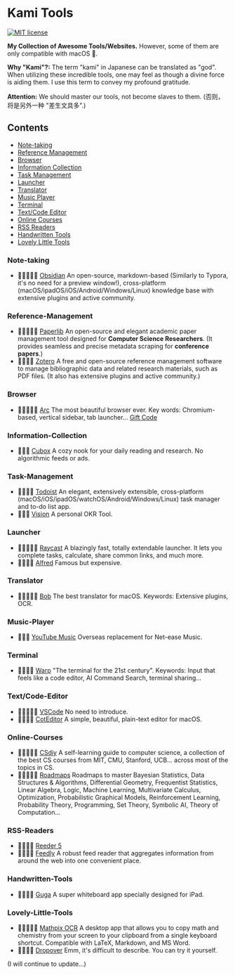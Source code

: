 Kami Tools
===

[![MIT license](https://img.shields.io/badge/license-MIT-blue.svg)](https://github.com/jianghao-zhang/Kami-Tools/blob/master/LICENSE)

**My Collection of Awesome Tools/Websites.** However, some of them are only compatible with macOS .

**Why "Kami"?:** The term "kami" in Japanese can be translated as "god". When utilizing these incredible tools, one may feel as though a divine force is aiding them. I use this term to convey my profound gratitude.

**Attention:** We should master our tools, not become slaves to them. (否则，将是另外一种 "差生文具多".)

## Contents <!-- omit in toc -->

- [Note-taking](#Note-taking)
- [Reference Management](Reference-Management)
- [Browser](Browser)
- [Information Collection](#Information-Collection)
- [Task Management](#Task-Management)
- [Launcher](#Launcher)
- [Translator](#Translator)
- [Music Player](#Music-Player)
- [Terminal](#Terminal)
- [Text/Code Editor](#Text/Code-Editor)
- [Online Courses](#Online-Courses)
- [RSS Readers](#RSS-Readers)
- [Handwritten Tools](#Handwritten-Tools)
- [Lovely Little Tools](#Lovely-Little-Tools)

### Note-taking

* 🌟🌟🌟🌟🌟 [Obsidian](https://obsidian.md/) An open-source, markdown-based (Similarly to Typora, it's no need for a preview window!), cross-platform (macOS/ipadOS/iOS/Android/Windows/Linux) knowledge base with extensive plugins and active community.

### Reference-Management

* 🌟🌟🌟🌟🌟 [Paperlib](https://paperlib.app/en/) An open-source and elegant academic paper management tool designed for **Computer Science Researchers**. (It provides seamless and precise metadata scraping for **conference papers**.)
* 🌟🌟🌟🌟 [Zotero](https://www.zotero.org/) A free and open-source reference management software to manage bibliographic data and related research materials, such as PDF files. (It also has extensive plugins and active community.)

### Browser

* 🌟🌟🌟🌟🌟 [Arc](https://arc.net/) The most beautiful browser ever. Key words: Chromium-based, vertical sidebar, tab launcher... [Gift Code](https://arc.net/gift/3f43b858)

### Information-Collection

* 🌟🌟🌟 [Cubox](https://cubox.cc/) A cozy nook for your daily reading and research. No algorithmic feeds or ads.

### Task-Management

* 🌟🌟🌟🌟 [Todoist](https://todoist.com/downloads) An elegant, extensively extensible, cross-platform (macOS/iOS/ipadOS/watchOS/Android/Windows/Linux) task manager and to-do list app.
* 🌟🌟🌟 [Vision](https://okr.vision/) A personal OKR Tool.

### Launcher

* 🌟🌟🌟🌟🌟 [Raycast](https://www.raycast.com/) A blazingly fast, totally extendable launcher. It lets you complete tasks, calculate, share common links, and much more.
* 🌟🌟🌟🌟 [Alfred](https://www.alfredapp.com/) Famous but expensive.

### Translator

* 🌟🌟🌟🌟🌟 [Bob](https://bobtranslate.com/) The best translator for macOS. Keywords: Extensive plugins, OCR. 

### Music-Player

* 🌟🌟🌟 [YouTube Music](https://music.youtube.com/) Overseas replacement for Net-ease Music.

### Terminal

* 🌟🌟🌟🌟 [Warp](https://www.warp.dev/) "The terminal for the 21st century". Keywords: Input that feels like a code editor, AI Command Search, terminal sharing...

### Text/Code-Editor

* 🌟🌟🌟🌟🌟 [VSCode](https://code.visualstudio.com/) No need to introduce.
* 🌟🌟🌟🌟 [CotEditor](https://coteditor.com/) A simple, beautiful, plain-text editor for macOS.

### Online-Courses

* 🌟🌟🌟🌟🌟 [CSdiy](https://csdiy.wiki/en/) A self-learning guide to computer science, a collection of the best CS courses from MIT, CMU, Stanford, UCB... across most of the topics in CS.
* 🌟🌟🌟🌟🌟 [Roadmaps](https://metacademy.org/browse) Roadmaps to master Bayesian Statistics, Data Structures & Algorithms, Differential Geometry, Frequentist Statistics, Linear Algebra, Logic, Machine Learning, Multivariate Calculus, Optimization, Probabilistic Graphical Models, Reinforcement Learning, Probability Theory, Programming, Set Theory, Symbolic AI, Theory of Computation...

### RSS-Readers

* 🌟🌟🌟🌟 [Reeder 5](https://reederapp.com/)
* 🌟🌟🌟🌟 [Feedly](https://feedly.com/) A robust feed reader that aggregates information from around the web into one convenient place.

### Handwritten-Tools

* 🌟🌟🌟🌟 [Guga](https://www.guga.co/) A super whiteboard app specially designed for iPad.

### Lovely-Little-Tools

* 🌟🌟🌟🌟🌟 [Mathpix OCR](https://mathpix.com/) A desktop app that allows you to copy math and chemistry from your screen to your clipboard from a single keyboard shortcut. Compatible with LaTeX, Markdown, and MS Word.
* 🌟🌟🌟🌟 [Dropover](https://dropoverapp.com/) Emm, it's difficult to describe. You can try it yourself.

(I will continue to update...)
